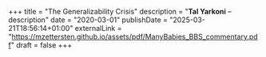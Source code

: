 +++
title = "The Generalizability Crisis"
description = "**Tal Yarkoni** – description"
date = "2020-03-01"
publishDate = "2025-03-21T18:56:14+01:00" 
externalLink = "https://mzettersten.github.io/assets/pdf/ManyBabies_BBS_commentary.pdf"
draft = false
+++

